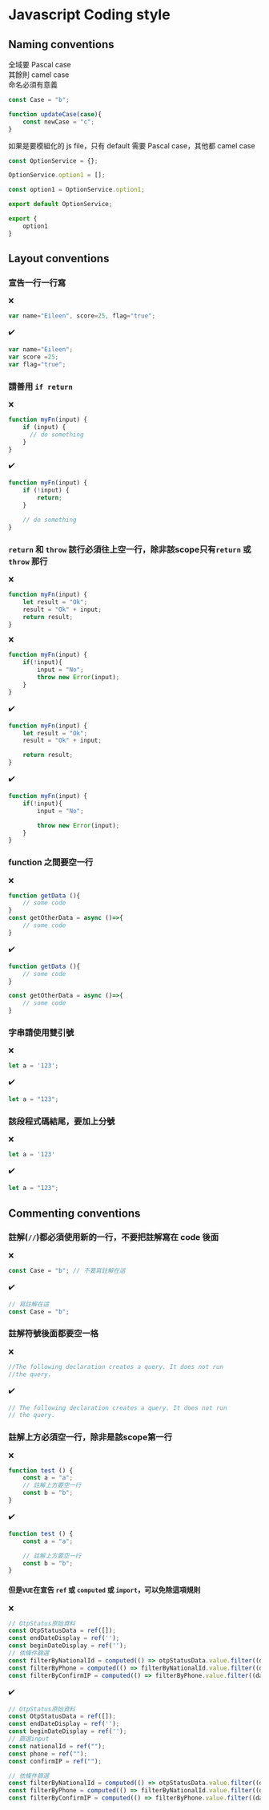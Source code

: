 # Javascript Coding style

## Naming conventions
全域要 Pascal case  
其餘則 camel case  
命名必須有意義  
```javascript
const Case = "b";

function updateCase(case){
    const newCase = "c";
}
```

如果是要模組化的 js file，只有 default 需要 Pascal case，其他都 camel case
```javascript
const OptionService = {};

OptionService.option1 = [];

const option1 = OptionService.option1;

export default OptionService;

export {
    option1
}
```

## Layout conventions
### 宣告一行一行寫   
❌
```javascript
var name="Eileen", score=25, flag="true";
```
✔️
```javascript
var name="Eileen";
var score =25;
var flag="true";
```

### 請善用 `if return`  
❌
```javascript
function myFn(input) {
	if (input) {
      // do something
	}
}
```
✔️
```javascript
function myFn(input) {
	if (!input) {
        return;
	}

    // do something
}
```

### `return` 和 `throw` 該行必須往上空一行，除非該scope只有`return` 或 `throw` 那行  
❌
```javascript
function myFn(input) {
    let result = "Ok";
    result = "Ok" + input;
    return result;
}
```
❌
```javascript
function myFn(input) {
    if(!input){
        input = "No";
        throw new Error(input);
    }
}
```
✔️
```javascript
function myFn(input) {
    let result = "Ok";
    result = "Ok" + input;

    return result;
}
```
✔️
```javascript
function myFn(input) {
    if(!input){
        input = "No";

        throw new Error(input);
    }
}
```

### function 之間要空一行
❌
```javascript
function getData (){
	// some code
}
const getOtherData = async ()=>{
	// some code
}
```
✔️
```javascript
function getData (){
	// some code
}

const getOtherData = async ()=>{
	// some code
}
```

### 字串請使用雙引號
❌
```javascript
let a = '123';
```
✔️
```javascript
let a = "123";
```

### 該段程式碼結尾，要加上分號
❌
```javascript
let a = '123'
```
✔️
```javascript
let a = "123";
```

## Commenting conventions
### 註解(`//`)都必須使用新的一行，不要把註解寫在 code 後面   
❌
```javascript
const Case = "b"; // 不要寫註解在這
```
✔️
```javascript
// 寫註解在這
const Case = "b";
```

### 註解符號後面都要空一格
❌
```javascript
//The following declaration creates a query. It does not run
//the query.
```
✔️
```javascript
// The following declaration creates a query. It does not run
// the query.
```

### 註解上方必須空一行，除非是該scope第一行
❌
```javascript
function test () {
    const a = "a";
    // 註解上方要空一行
    const b = "b";
}
```
✔️
```javascript
function test () {
    const a = "a";

    // 註解上方要空一行
    const b = "b";
}
```
#### 但是`VUE`在宣告 `ref` 或 `computed` 或 `import`，可以免除這項規則
❌
```javascript
// OtpStatus原始資料
const OtpStatusData = ref([]);
const endDateDisplay = ref('');
const beginDateDisplay = ref('');
// 依條件篩選
const filterByNationalId = computed(() => otpStatusData.value.filter((data) => data.nationalId.includes(nationalId.value)));
const filterByPhone = computed(() => filterByNationalId.value.filter((data) => data.phone.includes(phone.value)));
const filterByConfirmIP = computed(() => filterByPhone.value.filter((data) => data.confirmIP.includes(confirmIP.value)));
```

✔️
```javascript
// OtpStatus原始資料
const OtpStatusData = ref([]);
const endDateDisplay = ref('');
const beginDateDisplay = ref('');
// 篩選input
const nationalId = ref("");
const phone = ref("");
const confirmIP = ref("");

// 依條件篩選
const filterByNationalId = computed(() => otpStatusData.value.filter((data) => data.nationalId.includes(nationalId.value)));
const filterByPhone = computed(() => filterByNationalId.value.filter((data) => data.phone.includes(phone.value)));
const filterByConfirmIP = computed(() => filterByPhone.value.filter((data) => data.confirmIP.includes(confirmIP.value)));
```
